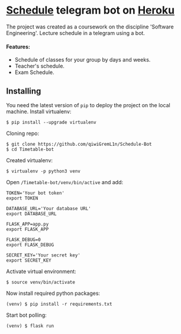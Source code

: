 # [Schedule](http://t.me/timetable_kpi_bot) telegram bot on [Heroku](https://www.heroku.com/)
The project was created as a coursework on the discipline 'Software Engineering'. Lecture schedule in a telegram using 
a bot.  
#### Features:
- Schedule of classes for your group by days and weeks.
- Teacher's schedule.
- Exam Schedule.

## Installing
You need the latest version of `pip` to deploy the project on the local machine.
Install virtualenv:
```commandline
$ pip install --upgrade virtualenv
```

Cloning repo:
```commandline
$ git clone https://github.com/qiwiGremL1n/Schedule-Bot
$ cd Timetable-bot
```

Created virtualenv:
```commandline
$ virtualenv -p python3 venv
```
Open `/Timetable-bot/venv/bin/active` and add:
```commandline
TOKEN='Your bot token'
export TOKEN
  
DATABASE_URL='Your database URL'
export DATABASE_URL

FLASK_APP=app.py
export FLASK_APP

FLASK_DEBUG=0
export FLASK_DEBUG

SECRET_KEY='Your secret key'
export SECRET_KEY

```

Activate virtual environment:
```commandline
$ source venv/bin/activate
```

Now install required python packages:
```commandline
(venv) $ pip install -r requirements.txt
```

Start bot polling:
```commandline
(venv) $ flask run
```

